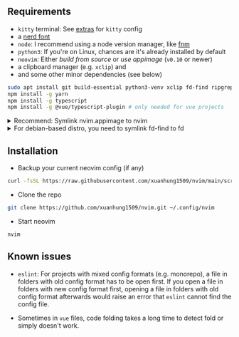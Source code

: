 ## Requirements

- `kitty` terminal: See [extras](./extras/kitty/) for `kitty` config
- a [nerd font](https://www.nerdfonts.com/)
- `node`: I recommend using a node version manager, like [fnm](https://github.com/Schniz/fnm)
- `python3`: If you're on Linux, chances are it's already installed by default
- `neovim`: Either _build from source_ or _use appimage_ (`v0.10` or newer)
- a clipboard manager (e.g. `xclip`) and
- and some other minor dependencies (see below)

```bash
sudo apt install git build-essential python3-venv xclip fd-find ripgrep -y
npm install -g yarn
npm install -g typescript
npm install -g @vue/typescript-plugin # only needed for vue projects
```

<details>
<summary>Recommend: Symlink nvim.appimage to nvim</summary>

```bash
mkdir -p ~/Applications
mv ~/Downloads/nvim.appimage ~/Applications
chmod u+x ~/Applications/nvim.appimage
sudo ln -s ~/Applications/nvim.appimage /usr/local/bin/nvim
```

</details>

<details>
<summary>For debian-based distro, you need to symlink fd-find to fd</summary>

```bash
# Make sure `bin` folder exist
mkdir -p ~/.local/bin

# Symlink `fdfind` to `fd`
ln -s $(which fdfind) ~/.local/bin/fd

# Add `.local/bin` to `$PATH` (change zshrc to whatever shell you're using)
echo "\n# Add .local/bin to PATH" >> ~/.zshrc
echo "export PATH=\"$HOME/.local/bin:\$PATH\"" >> ~/.zshrc
```

</details>

## Installation

- Backup your current neovim config (if any)

```bash
curl -fsSL https://raw.githubusercontent.com/xuanhung1509/nvim/main/scripts/backup.sh | bash
```

- Clone the repo

```bash
git clone https://github.com/xuanhung1509/nvim.git ~/.config/nvim
```

- Start neovim

```bash
nvim
```

## Known issues

- `eslint`:
  For projects with mixed config formats (e.g. monorepo), a file in folders with old config format has to be open first.
  If you open a file in folders with new config format first, opening a file in folders with old config format afterwards would raise an error that `eslint` cannot find the config file.

- Sometimes in `vue` files, code folding takes a long time to detect fold or simply doesn't work.
